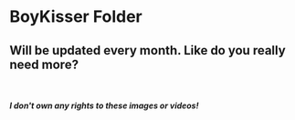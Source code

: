 # BoyKisser Folder


## Will be updated every month. Like do you really need more?
\
\
***I don't own any rights to these images or videos!***

